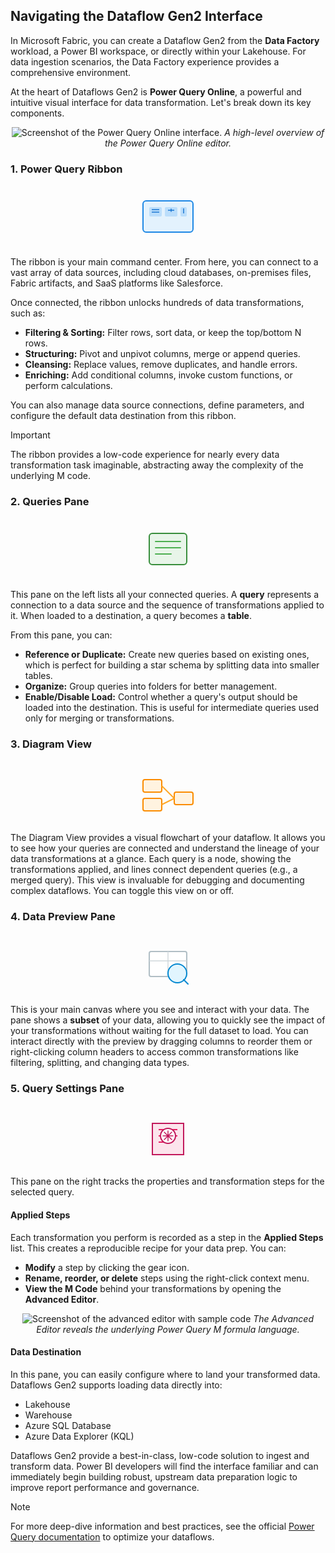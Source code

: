 ## Navigating the Dataflow Gen2 Interface

In Microsoft Fabric, you can create a Dataflow Gen2 from the **Data Factory** workload, a Power BI workspace, or directly within your Lakehouse. For data ingestion scenarios, the Data Factory experience provides a comprehensive environment.

At the heart of Dataflows Gen2 is **Power Query Online**, a powerful and intuitive visual interface for data transformation. Let's break down its key components.

<div align="center">

![Screenshot of the Power Query Online interface.](https://learn.microsoft.com/en-us/training/wwl/use-dataflow-gen-2-fabric/media/power-query-online-overview.png)
*A high-level overview of the Power Query Online editor.*

</div>

### 1. Power Query Ribbon

<div align="center">
<svg width="100" height="100" viewBox="0 0 100 100" fill="none" xmlns="http://www.w3.org/2000/svg">
<rect x="10" y="25" width="80" height="50" rx="5" fill="#E3F2FD" stroke="#1E88E5" stroke-width="2"/>
<rect x="20" y="35" width="20" height="15" rx="2" fill="#BBDEFB"/>
<path d="M24 39 L36 39 M24 43 L36 43" stroke="#1976D2" stroke-width="1.5"/>
<rect x="45" y="35" width="20" height="15" rx="2" fill="#BBDEFB"/>
<path d="M50 40 L60 40 M55 37.5 V 42.5" stroke="#1976D2" stroke-width="1.5"/>
<rect x="70" y="35" width="10" height="15" rx="2" fill="#BBDEFB"/>
<path d="M75 37 L75 45" stroke="#1976D2" stroke-width="1.5"/>
<text x="50" y="68" font-family="Segoe UI, sans-serif" font-size="12" font-weight="bold" text-anchor="middle">Ribbon</text>
</svg>
</div>

The ribbon is your main command center. From here, you can connect to a vast array of data sources, including cloud databases, on-premises files, Fabric artifacts, and SaaS platforms like Salesforce.

Once connected, the ribbon unlocks hundreds of data transformations, such as:

-   **Filtering & Sorting:** Filter rows, sort data, or keep the top/bottom N rows.
-   **Structuring:** Pivot and unpivot columns, merge or append queries.
-   **Cleansing:** Replace values, remove duplicates, and handle errors.
-   **Enriching:** Add conditional columns, invoke custom functions, or perform calculations.

You can also manage data source connections, define parameters, and configure the default data destination from this ribbon.

> [!IMPORTANT]
> The ribbon provides a low-code experience for nearly every data transformation task imaginable, abstracting away the complexity of the underlying M code.

### 2. Queries Pane

<div align="center">
<svg width="100" height="100" viewBox="0 0 100 100" fill="none" xmlns="http://www.w3.org/2000/svg">
<rect x="20" y="25" width="60" height="50" rx="5" fill="#E8F5E9" stroke="#388E3C" stroke-width="2"/>
<path d="M30 38 H 70 M30 48 H 70 M30 58 H 55" stroke="#4CAF50" stroke-width="2" stroke-linecap="round"/>
<text x="50" y="68" font-family="Segoe UI, sans-serif" font-size="12" font-weight="bold" text-anchor="middle">Queries</text>
</svg>
</div>

This pane on the left lists all your connected queries. A **query** represents a connection to a data source and the sequence of transformations applied to it. When loaded to a destination, a query becomes a **table**.

From this pane, you can:
-   **Reference or Duplicate:** Create new queries based on existing ones, which is perfect for building a star schema by splitting data into smaller tables.
-   **Organize:** Group queries into folders for better management.
-   **Enable/Disable Load:** Control whether a query's output should be loaded into the destination. This is useful for intermediate queries used only for merging or transformations.

### 3. Diagram View

<div align="center">
<svg width="100" height="100" viewBox="0 0 100 100" fill="none" xmlns="http://www.w3.org/2000/svg">
<rect x="10" y="30" width="30" height="20" rx="3" fill="#FFF3E0" stroke="#FB8C00" stroke-width="2"/>
<rect x="60" y="50" width="30" height="20" rx="3" fill="#FFF3E0" stroke="#FB8C00" stroke-width="2"/>
<rect x="10" y="60" width="30" height="20" rx="3" fill="#FFF3E0" stroke="#FB8C00" stroke-width="2"/>
<path d="M40 40 L 60 60" stroke="#FFA726" stroke-width="2"/>
<path d="M40 70 L 60 60" stroke="#FFA726" stroke-width="2"/>
<text x="50" y="25" font-family="Segoe UI, sans-serif" font-size="12" font-weight="bold" text-anchor="middle">Diagram View</text>
</svg>
</div>

The Diagram View provides a visual flowchart of your dataflow. It allows you to see how your queries are connected and understand the lineage of your data transformations at a glance. Each query is a node, showing the transformations applied, and lines connect dependent queries (e.g., a merged query). This view is invaluable for debugging and documenting complex dataflows. You can toggle this view on or off.

### 4. Data Preview Pane

<div align="center">
<svg width="100" height="100" viewBox="0 0 100 100" fill="none" xmlns="http://www.w3.org/2000/svg">
<rect x="20" y="30" width="60" height="40" rx="3" fill="white" stroke="#B0BEC5" stroke-width="2"/>
<path d="M20 45 H 80 M 50 30 V 70" stroke="#CFD8DC" stroke-width="1.5"/>
<circle cx="65" cy="65" r="15" fill="#E1F5FE" stroke="#0288D1" stroke-width="2"/>
<path d="M75 75 L 82 82" stroke="#0288D1" stroke-width="2" stroke-linecap="round"/>
<text x="50" y="25" font-family="Segoe UI, sans-serif" font-size="12" font-weight="bold" text-anchor="middle">Data Preview</text>
</svg>
</div>

This is your main canvas where you see and interact with your data. The pane shows a **subset** of your data, allowing you to quickly see the impact of your transformations without waiting for the full dataset to load. You can interact directly with the preview by dragging columns to reorder them or right-clicking column headers to access common transformations like filtering, splitting, and changing data types.

### 5. Query Settings Pane

<div align="center">
<svg width="100" height="100" viewBox="0 0 100 100" fill="none" xmlns="http://www.w3.org/2000/svg">
<path d="M25 30 L 75 30 L 75 80 L 25 80 Z" fill="#FCE4EC" stroke="#C2185B" stroke-width="2"/>
<path d="M35 40 L 65 40 M35 50 L 65 50 M35 60 L 55 60" stroke="#E91E63" stroke-width="2"/>
<circle cx="50" cy="50" r="12" fill="#FFFFFF" stroke="#C2185B" stroke-width="2"/>
<path d="M50 42 V 58 M 42 50 H 58 M 44 44 L 56 56 M 44 56 L 56 44" stroke="#C2185B" stroke-width="1.5" stroke-linecap="round"/>
<text x="50" y="25" font-family="Segoe UI, sans-serif" font-size="12" font-weight="bold" text-anchor="middle">Query Settings</text>
</svg>
</div>

This pane on the right tracks the properties and transformation steps for the selected query.

#### Applied Steps
Each transformation you perform is recorded as a step in the **Applied Steps** list. This creates a reproducible recipe for your data prep. You can:
-   **Modify** a step by clicking the gear icon.
-   **Rename, reorder, or delete** steps using the right-click context menu.
-   **View the M Code** behind your transformations by opening the **Advanced Editor**.

<div align="center">

![Screenshot of the advanced editor with sample code](https://learn.microsoft.com/en-us/training/wwl/use-dataflow-gen-2-fabric/media/power-query-advanced-editor.png)
*The Advanced Editor reveals the underlying Power Query M formula language.*
</div>

#### Data Destination
In this pane, you can easily configure where to land your transformed data. Dataflows Gen2 supports loading data directly into:

-   Lakehouse
-   Warehouse
-   Azure SQL Database
-   Azure Data Explorer (KQL)

Dataflows Gen2 provide a best-in-class, low-code solution to ingest and transform data. Power BI developers will find the interface familiar and can immediately begin building robust, upstream data preparation logic to improve report performance and governance.

> [!NOTE]
> For more deep-dive information and best practices, see the official [Power Query documentation](https://learn.microsoft.com/en-us/power-query/) to optimize your dataflows.
